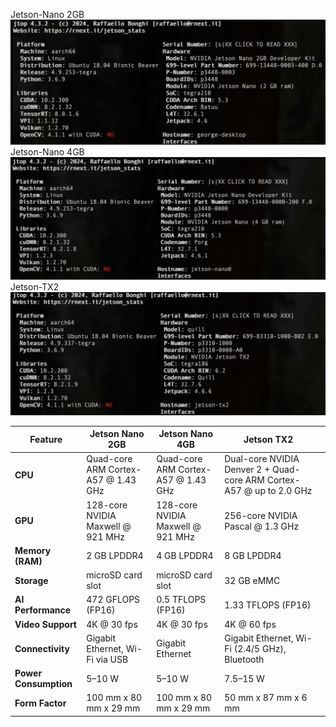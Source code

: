 Jetson-Nano 2GB 
![Jetson-Nano](../assets/nano-state-2g.png)
Jetson-Nano 4GB 
![Jetson-Nano](../assets/nano-state.png)
Jetson-TX2
![Jetson-TX2](../assets/tx2-state.png)



| Feature               | Jetson Nano 2GB                     | Jetson Nano 4GB                     | Jetson TX2                                                           |     |
| --------------------- | ----------------------------------- | ----------------------------------- | -------------------------------------------------------------------- | --- |
| **CPU**               | Quad-core ARM Cortex-A57 @ 1.43 GHz | Quad-core ARM Cortex-A57 @ 1.43 GHz | Dual-core NVIDIA Denver 2 + Quad-core ARM Cortex-A57 @ up to 2.0 GHz |     |
| **GPU**               | 128-core NVIDIA Maxwell @ 921 MHz   | 128-core NVIDIA Maxwell @ 921 MHz   | 256-core NVIDIA Pascal @ 1.3 GHz                                     |     |
| **Memory (RAM)**      | 2 GB LPDDR4                         | 4 GB LPDDR4                         | 8 GB LPDDR4                                                          |     |
| **Storage**           | microSD card slot                   | microSD card slot                   | 32 GB eMMC                                                           |     |
| **AI Performance**    | 472 GFLOPS (FP16)                   | 0.5 TFLOPS (FP16)                   | 1.33 TFLOPS (FP16)                                                   |     |
| **Video Support**     | 4K @ 30 fps                         | 4K @ 30 fps                         | 4K @ 60 fps                                                          |     |
| **Connectivity**      | Gigabit Ethernet, Wi-Fi via USB     | Gigabit Ethernet                    | Gigabit Ethernet, Wi-Fi (2.4/5 GHz), Bluetooth                       |     |
| **Power Consumption** | 5–10 W                              | 5–10 W                              | 7.5–15 W                                                             |     |
| **Form Factor**       | 100 mm x 80 mm x 29 mm              | 100 mm x 80 mm x 29 mm              | 50 mm x 87 mm x 6 mm                                                 |